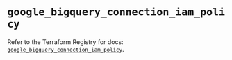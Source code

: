 # `google_bigquery_connection_iam_policy`

Refer to the Terraform Registry for docs: [`google_bigquery_connection_iam_policy`](https://registry.terraform.io/providers/hashicorp/google-beta/5.38.0/docs/resources/google_bigquery_connection_iam_policy).
